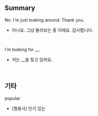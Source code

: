 ## Summary

No. I'm just looking around. Thank you.
- 아니요. 그냥 둘러보는 중 이에요. 감사합니다.

<br>

I'm looking for __.
- 저는 __을 찾고 있어요.

<br>

## 기타

popular
- [형용사] 인기 있는
